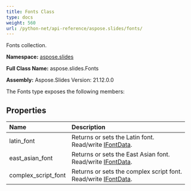 ```yaml
---
title: Fonts Class
type: docs
weight: 560
url: /python-net/api-reference/aspose.slides/fonts/
---
```


Fonts collection.

**Namespace:** [aspose.slides](/slides/python-net/api-reference/aspose.slides/)

**Full Class Name:** aspose.slides.Fonts

**Assembly:**  Aspose.Slides Version: 21.12.0.0

The Fonts type exposes the following members:
## **Properties**
|**Name**|**Description**|
| :- | :- |
|latin_font|Returns or sets the Latin font.<br/>            Read/write [IFontData](/slides/python-net/api-reference/aspose.slides/ifontdata/).|
|east_asian_font|Returns or sets the East Asian font.<br/>            Read/write [IFontData](/slides/python-net/api-reference/aspose.slides/ifontdata/).|
|complex_script_font|Returns or sets the complex script font.<br/>            Read/write [IFontData](/slides/python-net/api-reference/aspose.slides/ifontdata/).|
